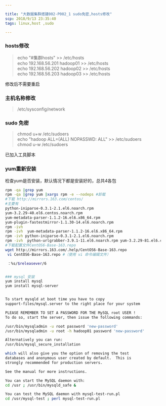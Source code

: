 ```yaml
---

title: "大数据集群搭建002-P002_1 sudo免密,hosts修改"
scp: 2018/9/13 23:35:40
tags: linux,host ,sudo

---
```


### hosts修改
>echo "#集群hosts"  >> /etc/hosts  
echo 192.168.56.201 hadoop01 >> /etc/hosts  
echo 192.168.56.202 hadoop02 >> /etc/hosts  
echo 192.168.56.203 hadoop03 >> /etc/hosts  

修改后不需要重启  

### 主机名称修改
>/etc/sysconfig/network


### sudo 免密
>chmod u+w /etc/sudoers  
echo "hadoop ALL=(ALL)  NOPASSWD:  ALL" >> /etc/sudoers  
chmod u-w /etc/sudoers 

已加入工具脚本


### yum重新安装

检查yum是否安装，默认情况下都是安装好的，总共4各包
```bash
rpm -qa |grep yum
rpm -qa |grep yum |xargs rpm -e --nodeps #卸载
#下载 http://mirrors.163.com/centos/
#主要有
python-iniparse-0.3.1-2.1.el6.noarch.rpm 
yum-3.2.29-40.el6.centos.noarch.rpm
yum-metadata-parser-1.1.2-16.el6.x86_64.rpm
yum-plugin-fastestmirror-1.1.30-14.el6.noarch.rpm
rpm -ivh 
rpm -ivh  yum-metadata-parser-1.1.2-16.el6.x86_64.rpm 
rpm -ivh python-iniparse-0.3.1-2.1.el6.noarch.rpm
rpm -ivh  python-urlgrabber-3.9.1-11.el6.noarch.rpm yum-3.2.29-81.el6.centos.noarch.rpm yum-plugin-fastestmirror-1.1.30-41.el6.noarch.rpm
#下载配置文件CentOS6-Base-163.repo
wget http://mirrors.163.com/.help/CentOS6-Base-163.repo 
 vi CentOS6-Base-163.repo #（使用 vi 命令编辑文件）

 ：%s/$releasever/6 


### mysql 安装
yum install mysql
yum install mysql-server


To start mysqld at boot time you have to copy
support-files/mysql.server to the right place for your system

PLEASE REMEMBER TO SET A PASSWORD FOR THE MySQL root USER !
To do so, start the server, then issue the following commands:

/usr/bin/mysqladmin -u root password 'new-password'
/usr/bin/mysqladmin -u root -h hadoop01 password 'new-password'

Alternatively you can run:
/usr/bin/mysql_secure_installation

which will also give you the option of removing the test
databases and anonymous user created by default.  This is
strongly recommended for production servers.

See the manual for more instructions.

You can start the MySQL daemon with:
cd /usr ; /usr/bin/mysqld_safe &

You can test the MySQL daemon with mysql-test-run.pl
cd /usr/mysql-test ; perl mysql-test-run.pl


```